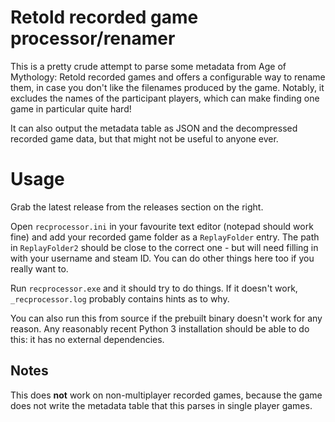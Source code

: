 # Retold recorded game processor/renamer

This is a pretty crude attempt to parse some metadata from Age of Mythology: Retold recorded games and offers a configurable way to rename them, in case you don't like the filenames produced by the game. Notably, it excludes the names of the participant players, which can make finding one game in particular quite hard!

It can also output the metadata table as JSON and the decompressed recorded game data, but that might not be useful to anyone ever.

# Usage

Grab the latest release from the releases section on the right.

Open `recprocessor.ini` in your favourite text editor (notepad should work fine) and add your recorded game folder as a `ReplayFolder` entry. The path in `ReplayFolder2` should be close to the correct one - but will need filling in with your username and steam ID. You can do other things here too if you really want to.

Run `recprocessor.exe` and it should try to do things. If it doesn't work, `_recprocessor.log` probably contains hints as to why.

You can also run this from source if the prebuilt binary doesn't work for any reason. Any reasonably recent Python 3 installation should be able to do this: it has no external dependencies.

## Notes

This does **not** work on non-multiplayer recorded games, because the game does not write the metadata table that this parses in single player games.
